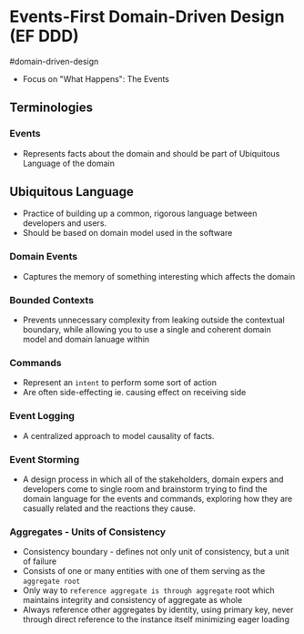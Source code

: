 # Events-First Domain-Driven Design (EF DDD)

#domain-driven-design

- Focus on "What Happens": The Events


## Terminologies

### Events

- Represents facts about the domain and should be part of Ubiquitous Language of the domain

## Ubiquitous Language

- Practice of building up a common, rigorous language between developers and users.
- Should be based on domain model used in the software

### Domain Events

- Captures the memory of something interesting which affects the domain

### Bounded Contexts

- Prevents unnecessary complexity from leaking outside the contextual boundary, while allowing you to use a single and coherent domain model and domain lanuage within

### Commands

- Represent an `intent` to perform some sort of action
- Are often side-effecting ie. causing effect on receiving side

### Event Logging

- A centralized approach to model causality of facts.

### Event Storming

- A design process in which all of the stakeholders, domain expers and developers come to single room and brainstorm trying to find the domain language for the events and commands, exploring how they are casually related and the reactions they cause.

### Aggregates - Units of Consistency

- Consistency boundary - defines not only unit of consistency, but a unit of failure
- Consists of one or many entities with one of them serving as the `aggregate root`
- Only way to `reference aggregate is through aggregate` root which maintains integrity and consistency of aggregate as whole
- Always reference other aggregates by identity, using primary key, never through direct reference to the instance itself minimizing eager loading
